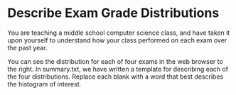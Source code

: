 # Describe Exam Grade Distributions

You are teaching a middle school computer science class, and have taken it upon yourself to understand how your class performed on each exam over the past year.

You can see the distribution for each of four exams in the web browser to the right. In summary.txt, we have written a template for describing each of the four distributions. Replace each blank with a word that best describes the histogram of interest.
